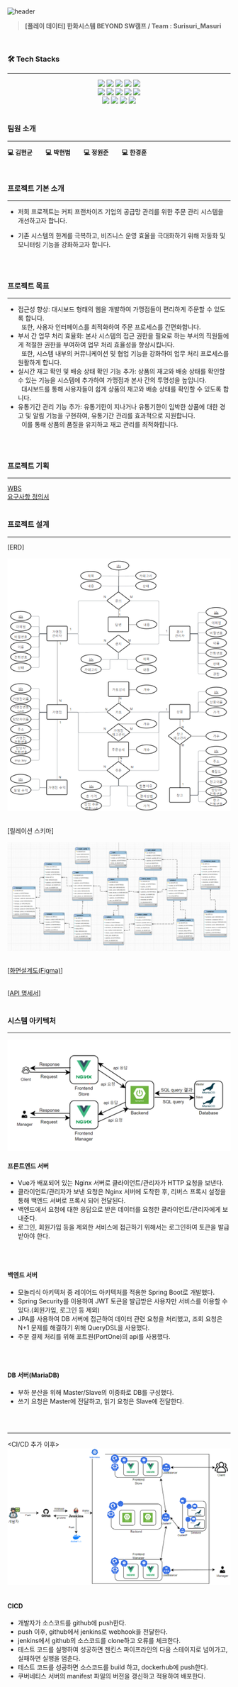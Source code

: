 <br>

![header](https://capsule-render.vercel.app/api?type=venom&height=300&color=FFDC00&text=GIGA%20COFFEE&textBg=false&animation=fadeIn&fontColor=452613&fontSize=80&reversal=false&desc=기억%20속,%20가장%20맛있었던%20한%20모금&descAlignY=80)

> **[플레이 데이터] 한화시스템 BEYOND SW캠프 / Team : Surisuri_Masuri**

<br>

### 🛠️ Tech Stacks

---
<div style="margin: 0 auto; text-align: center;" align= "center">
    <img src="https://img.shields.io/badge/Figma-F24E1E?style=for-the-badge&logo=Figma&logoColor=white">
    <img src="https://img.shields.io/badge/Docker-2496ED?style=for-the-badge&logo=Docker&logoColor=white">
    <img src="https://img.shields.io/badge/Github-181717?style=for-the-badge&logo=Github&logoColor=white">
    <img src="https://img.shields.io/badge/Git-F05032?style=for-the-badge&logo=Git&logoColor=white">
    <img src="https://img.shields.io/badge/Java-007396?style=for-the-badge&logo=Java&logoColor=white">
    <br>
    <img src="https://img.shields.io/badge/MariaDB-003545?style=for-the-badge&logo=MariaDB&logoColor=white">
    <img src="https://img.shields.io/badge/Linux-FCC624?style=for-the-badge&logo=Linux&logoColor=white">
    <img src="https://img.shields.io/badge/Jenkins-D24939?style=for-the-badge&logo=Jenkins&logoColor=white">
    <img src="https://img.shields.io/badge/Javascript-F7DF1E?style=for-the-badge&logo=Javascript&logoColor=white">
    <img src="https://img.shields.io/badge/Node.js-339933?style=for-the-badge&logo=Node.js&logoColor=white">
    <br>
    <img src="https://img.shields.io/badge/Selenium-43B02A?style=for-the-badge&logo=Selenium&logoColor=white">
    <img src="https://img.shields.io/badge/Slack-4A154B?style=for-the-badge&logo=Slack&logoColor=white">
    <img src="https://img.shields.io/badge/Spring Boot-6DB33F?style=for-the-badge&logo=Spring Boot&logoColor=white">
    <img src="https://img.shields.io/badge/Vue.js-4FC08D?style=for-the-badge&logo=Vue.js&logoColor=white">
</div>

<br>

### 팀원 소개

---

  **💻 김현균** &nbsp;　&nbsp; **💻 박현범** &nbsp;　&nbsp; **💻 정원준** &nbsp;　&nbsp; **💻 한경훈** &nbsp;　&nbsp;

<br>

### 프로젝트 기본 소개

---

- 저희 프로젝트는 커피 프랜차이즈 기업의 공급망 관리를 위한 주문 관리 시스템을 개선하고자 합니다.

- 기존 시스템의 한계를 극복하고, 비즈니스 운영 효율을 극대화하기 위해 자동화 및 모니터링 기능을 강화하고자 합니다.

<br><br>

### 프로젝트 목표

---

- 접근성 향상: 대시보드 형태의 웹을 개발하여 가맹점들이 편리하게 주문할 수 있도록 합니다. <br> &nbsp; 또한, 사용자 인터페이스를 최적화하여 주문 프로세스를 간편화합니다.
- 부서 간 업무 처리 효율화: 본사 시스템의 접근 권한을 필요로 하는 부서의 직원들에게 적절한 권한을 부여하여 업무 처리 효율성을 향상시킵니다. <br> &nbsp; 또한, 시스템 내부의 커뮤니케이션 및 협업 기능을 강화하여 업무 처리 프로세스를 원활하게 합니다.
- 실시간 재고 확인 및 배송 상태 확인 기능 추가: 상품의 재고와 배송 상태를 확인할 수 있는 기능을 시스템에 추가하여 가맹점과 본사 간의 투명성을 높입니다. <br> &nbsp; 대시보드를 통해 사용자들이 쉽게 상품의 재고와 배송 상태를 확인할 수 있도록 합니다.
- 유통기간 관리 기능 추가: 유통기한이 지나거나 유통기한이 임박한 상품에 대한 경고 및 알림 기능을 구현하여, 유통기간 관리를 효과적으로 지원합니다. <br> &nbsp; 이를 통해 상품의 품질을 유지하고 재고 관리를 최적화합니다.

<br><br>

### 프로젝트 기획

---
[WBS](https://docs.google.com/spreadsheets/d/1VS6h_UvXCQAMcixQ1COoRRyjtkPPxUBTzK4tpFutFXQ/edit#gid=420001454)
<br>
[요구사항 정의서](https://docs.google.com/spreadsheets/d/1mO0hrGlxiyJS6M7duXKe6gTWfpthLB1u7dr9gcEcNyw/edit#gid=1526384192)
<br><br>

### 프로젝트 설계

---
[ERD]
<br><br>
<img src="./img/final_erd.png">
<br><br>

[릴레이션 스키마]
<br><br>
<img src="./img/final_relation.png">
<br><br>

[[화면설계도(Figma)](https://www.figma.com/file/gibflCmudNsrlpFDWKvJxJ/Giga-Coffee?type=design&node-id=0-1&mode=design&t=EAiTX7alUngoUoYI-0)]
<br><br>

[[API 명세서](https://www.notion.so/API-3680b3a4d3b641108f2686515dfc2222)]
<br><br>

### 시스템 아키텍처

---
<img src="./img/system_architecture_nocicd.png">
<br>

#### 프론트엔드 서버

- Vue가 배포되어 있는 Nginx 서버로 클라이언트/관리자가 HTTP 요청을 보낸다.
- 클라이언트/관리자가 보낸 요청은 Nginx 서버에 도착한 후, 리버스 프록시 설정을 통해 백엔드 서버로 프록시 되어 전달된다.
- 백엔드에서 요청에 대한 응답으로 받은 데이터를 요청한 클라이언트/관리자에게 보내준다.
- 로그인, 회원가입 등을 제외한 서비스에 접근하기 위해서는 로그인하여 토큰을 발급 받아야 한다.

<br><br>

#### 백엔드 서버

- 모놀리식 아키텍처 중 레이어드 아키텍처를 적용한 Spring Boot로 개발했다.
- Spring Security를 이용하여 JWT 토큰을 발급받은 사용자만 서비스를 이용할 수 있다.(회원가입, 로그인 등 제외)
- JPA를 사용하여 DB 서버에 접근하여 데이터 관련 요청을 처리했고, 조회 요청은 N+1 문제를 해결하기 위해 QueryDSL을 사용했다.
- 주문 결제 처리를 위해 포트원(PortOne)의 api를 사용했다.

<br><br>

#### DB 서버(MariaDB)

- 부하 분산을 위해 Master/Slave의 이중화로 DB를 구성했다.
- 쓰기 요청은 Master에 전달하고, 읽기 요청은 Slave에 전달한다.

<br><br>

---
<CI/CD 추가 이후>
<br>
<img src="./img/system_architecture_cicd.png">
<br><br>

#### CICD

- 개발자가 소스코드를 github에 push한다.
- push 이후, github에서 jenkins로 webhook을 전달한다.
- jenkins에서 github의 소스코드를 clone하고 오류를 체크한다.
- 테스트 코드를 실행하여 성공하면 젠킨스 파이프라인의 다음 스테이지로 넘어가고, 실패하면 실행을 멈춘다.
- 테스트 코드를 성공하면 소스코드를 build 하고, dockerhub에 push한다.
- 쿠버네티스 서버의 manifest 파일의 버전을 갱신하고 적용하여 배포한다.

